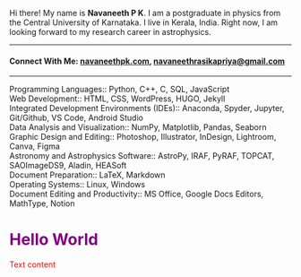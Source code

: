 Hi there! My name is **Navaneeth P K**. I am a postgraduate in physics from the Central University of Karnataka. I live in Kerala, India. Right now, I am looking forward to my research career in astrophysics.
<hr/>  
<h4>Connect With Me: <a href="https://navaneethpk.com/" target="blank">navaneethpk.com</a>, <a href="mailto:navaneethrasikapriya@gmail.com" target="blank">navaneethrasikapriya@gmail.com</a></h4>

<hr/> 
Programming Languages:: Python, C++, C, SQL, JavaScript   <br>
Web Development:: HTML, CSS, WordPress, HUGO, Jekyll   <br>
Integrated Development Environments (IDEs):: Anaconda, Spyder, Jupyter, Git/Github, VS Code, Android Studio   <br>
Data Analysis and Visualization:: NumPy, Matplotlib, Pandas, Seaborn   <br>
Graphic Design and Editing:: Photoshop, Illustrator, InDesign, Lightroom, Canva, Figma   <br>
Astronomy and Astrophysics Software:: AstroPy, IRAF, PyRAF, TOPCAT, SAOImageDS9, Aladin, HEASoft   <br>
Document Preparation:: LaTeX, Markdown   <br>
Operating Systems:: Linux, Windows   <br>
Document Editing and Productivity:: MS Office, Google Docs Editors, MathType, Notion   <br>
<h1 style="color:purple;">Hello World</h1>
<span style="color:red">
Text content
</span>

